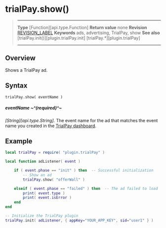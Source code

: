 # trialPay.show()

> --------------------- ------------------------------------------------------------------------------------------
> __Type__              [Function][api.type.Function]
> __Return value__      none
> __Revision__          [REVISION_LABEL](REVISION_URL)
> __Keywords__          ads, advertising, TrialPay, show
> __See also__          [trialPay.init()][plugin.trialPay.init]
>						[trialPay.*][plugin.trialPay]
> --------------------- ------------------------------------------------------------------------------------------


## Overview

Shows a TrialPay ad.


## Syntax

	trialPay.show( eventName )

##### eventName ~^(required)^~
_[String][api.type.String]._ The event name for the ad that matches the event name you created in the [TrialPay dashboard](https://merchant.trialpay.com/login/).


## Example

``````lua
local trialPay = require( "plugin.trialPay" )

local function adListener( event )

	if ( event.phase == "init" ) then  -- Successful initialization
		-- Show an ad
		trialPay.show( "offerWall" )

	elseif ( event.phase == "failed" ) then  -- The ad failed to load
		print( event.type )
		print( event.isError )
	end
end

-- Initialize the TrialPay plugin
trialPay.init( adListener, { appKey="YOUR_APP_KEY", sid="user1" } )
``````
